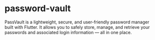 # password-vault
PassVault is a lightweight, secure, and user-friendly password manager built with Flutter. It allows you to safely store, manage, and retrieve your passwords and associated login information — all in one place.

